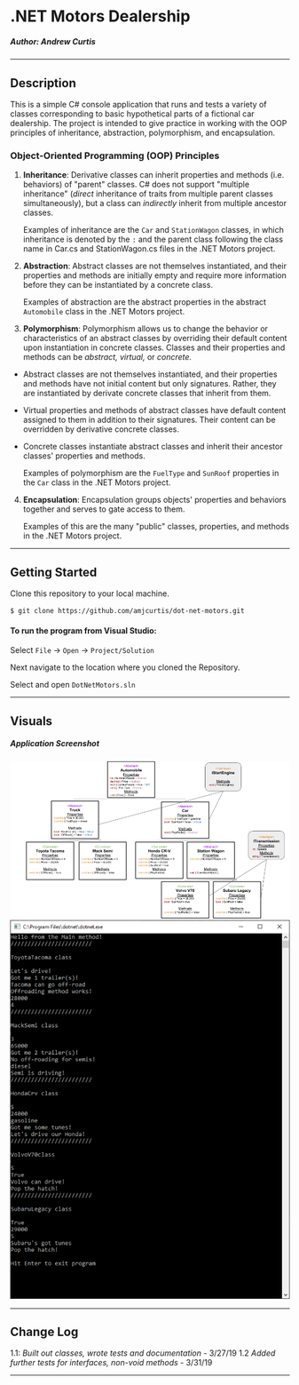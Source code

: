 # .NET Motors Dealership
##### *Author: Andrew Curtis*

------------------------------

## Description

This is a simple C# console application that runs and tests a variety of classes corresponding to basic hypothetical parts of a fictional car dealership. The project is intended to give practice in working with the OOP principles of inheritance, abstraction, polymorphism, and encapsulation. 

### Object-Oriented Programming (OOP) Principles

1. **Inheritance**: Derivative classes can inherit properties and methods (i.e. behaviors) of "parent" classes. C# does not support "multiple inheritance" (*direct* inheritance of traits from multiple parent classes simultaneously), but a class can *indirectly* inherit from multiple ancestor classes. 

    Examples of inheritance are the `Car` and `StationWagon` classes, in which inheritance is denoted by the `:` and the parent class following the class name in Car.cs and StationWagon.cs files in the .NET Motors project. 

2. **Abstraction**: Abstract classes are not themselves instantiated, and their properties and methods are initially empty and require more information before they can be instantiated by a concrete class.

    Examples of abstraction are the abstract properties in the abstract `Automobile` class in the .NET Motors project.

3. **Polymorphism**: Polymorphism allows us to change the behavior or characteristics of an abstract classes by overriding their default content upon instantiation in concrete classes. Classes and their properties and methods can be *abstract,* *virtual,* or *concrete.* 
* Abstract classes are not themselves instantiated, and their properties and methods have not initial content but only signatures. Rather, they are instantiated by derivate concrete classes that inherit from them. 
* Virtual properties and methods of abstract classes have default content assigned to them in addition to their signatures. Their content can be overridden by derivative concrete classes.
* Concrete classes instantiate abstract classes and inherit their ancestor classes' properties and methods. 

    Examples of polymorphism are the `FuelType` and `SunRoof` properties in the `Car` class in the .NET Motors project.

4. **Encapsulation**: Encapsulation groups objects' properties and behaviors together and serves to gate access to them. 

    Examples of this are the many "public" classes, properties, and methods in the .NET Motors project.

------------------------------

## Getting Started
Clone this repository to your local machine.
```
$ git clone https://github.com/amjcurtis/dot-net-motors.git
```
#### To run the program from Visual Studio:
Select ```File``` -> ```Open``` -> ```Project/Solution```

Next navigate to the location where you cloned the Repository.

Select and open ```DotNetMotors.sln```

------------------------------

## Visuals

##### Application Screenshot

![Visualization of Classes](assets/DotNetMotors_SysDesign.png)
![Screenshot of App](assets/dotnet-motors-screenshot.png)

------------------------------

## Change Log

1.1: *Built out classes, wrote tests and documentation* - 3/27/19
1.2 *Added further tests for interfaces, non-void methods* - 3/31/19

------------------------------
